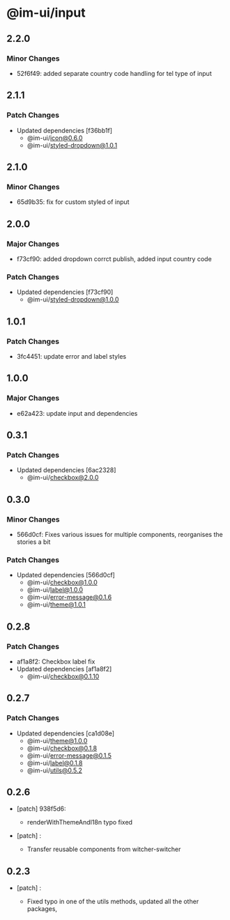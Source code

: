 # @im-ui/input

## 2.2.0

### Minor Changes

- 52f6f49: added separate country code handling for tel type of input

## 2.1.1

### Patch Changes

- Updated dependencies [f36bb1f]
  - @im-ui/icon@0.6.0
  - @im-ui/styled-dropdown@1.0.1

## 2.1.0

### Minor Changes

- 65d9b35: fix for custom styled of input

## 2.0.0

### Major Changes

- f73cf90: added dropdown corrct publish, added input country code

### Patch Changes

- Updated dependencies [f73cf90]
  - @im-ui/styled-dropdown@1.0.0

## 1.0.1

### Patch Changes

- 3fc4451: update error and label styles

## 1.0.0

### Major Changes

- e62a423: update input and dependencies

## 0.3.1

### Patch Changes

- Updated dependencies [6ac2328]
  - @im-ui/checkbox@2.0.0

## 0.3.0

### Minor Changes

- 566d0cf: Fixes various issues for multiple components, reorganises the stories a bit

### Patch Changes

- Updated dependencies [566d0cf]
  - @im-ui/checkbox@1.0.0
  - @im-ui/label@1.0.0
  - @im-ui/error-message@0.1.6
  - @im-ui/theme@1.0.1

## 0.2.8

### Patch Changes

- af1a8f2: Checkbox label fix
- Updated dependencies [af1a8f2]
  - @im-ui/checkbox@0.1.10

## 0.2.7

### Patch Changes

- Updated dependencies [ca1d08e]
  - @im-ui/theme@1.0.0
  - @im-ui/checkbox@0.1.8
  - @im-ui/error-message@0.1.5
  - @im-ui/label@0.1.8
  - @im-ui/utils@0.5.2

## 0.2.6

- [patch] 938f5d6:

  - renderWithThemeAndI18n typo fixed

- [patch] :

  - Transfer reusable components from witcher-switcher

## 0.2.3

- [patch] :

  - Fixed typo in one of the utils methods, updated all the other packages,
